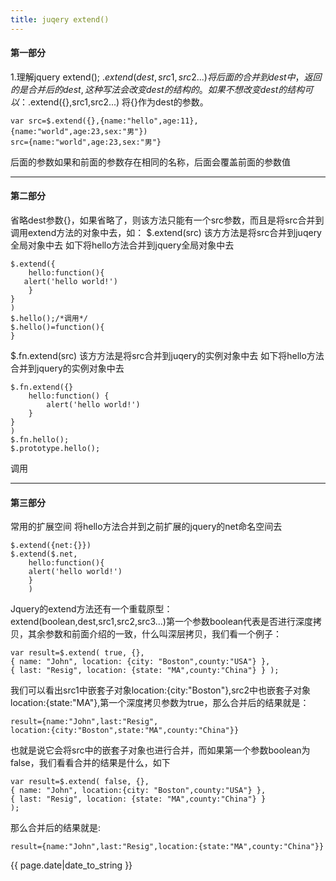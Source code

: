 ```yaml
---
title: juqery extend()
---
```


#### 第一部分
1.理解jquery extend();
$.extend(dest,src1,src2...)
将后面的合并到dest中，返回的是合并后的dest,这种写法会改变dest的结构的。如果不想改变dest的结构可以：$.extend({},src1,src2...) 将{}作为dest的参数。

    var src=$.extend({},{name:"hello",age:11},{name:"world",age:23,sex:"男"})
    src={name:"world",age:23,sex:"男"}

后面的参数如果和前面的参数存在相同的名称，后面会覆盖前面的参数值



----------------------------------

#### 第二部分
省略dest参数{}，如果省略了，则该方法只能有一个src参数，而且是将src合并到调用extend方法的对象中去，如：
  $.extend(src)
该方方法是将src合并到juqery全局对象中去
如下将hello方法合并到jquery全局对象中去

	$.extend({
		hello:function(){
	   alert('hello world!')
		}
	}
	)
	$.hello();/*调用*/
	$.hello()=function(){
	}
$.fn.extend(src)
该方方法是将src合并到juqery的实例对象中去
如下将hello方法合并到jquery的实例对象中去

   	$.fn.extend({}
		hello:function() {
			alert('hello world!')
		}
	}
	)
	$.fn.hello();
	$.prototype.hello();
调用

----------------------------------

#### 第三部分
常用的扩展空间
将hello方法合并到之前扩展的jquery的net命名空间去

	$.extend({net:{}})
	$.extend($.net,
		hello:function(){
	    alert('hello world!')
		}
		)

Jquery的extend方法还有一个重载原型：extend(boolean,dest,src1,src2,src3...)第一个参数boolean代表是否进行深度拷贝，其余参数和前面介绍的一致，什么叫深层拷贝，我们看一个例子：

	var result=$.extend( true, {},
	{ name: "John", location: {city: "Boston",county:"USA"} },
	{ last: "Resig", location: {state: "MA",county:"China"} } );

我们可以看出src1中嵌套子对象location:{city:"Boston"},src2中也嵌套子对象location:{state:"MA"},第一个深度拷贝参数为true，那么合并后的结果就是：

	result={name:"John",last:"Resig",
	location:{city:"Boston",state:"MA",county:"China"}}

也就是说它会将src中的嵌套子对象也进行合并，而如果第一个参数boolean为false，我们看看合并的结果是什么，如下

	var result=$.extend( false, {},
	{ name: "John", location:{city: "Boston",county:"USA"} },
	{ last: "Resig", location: {state: "MA",county:"China"} }
	);

那么合并后的结果就是:

	result={name:"John",last:"Resig",location:{state:"MA",county:"China"}}

{{ page.date|date_to_string }}